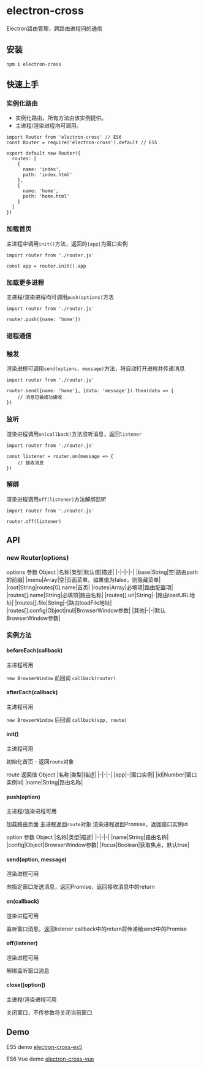 # electron-cross

Electron路由管理，跨路由进程间的通信

## 安装
```
npm i electron-cross
```

## 快速上手

### 实例化路由

- 实例化路由，所有方法由该实例提供。
- 主进程/渲染进程均可调用。

```
import Router from 'electron-cross' // ES6
const Router = require('electron-cross').default // ES5

export default new Router({
  routes: [
    {
      name: 'index',
      path: 'index.html'
    },
    {
      name: 'home',
      path: 'home.html'
    }
  ]
})
```

### 加载首页

主进程中调用`init()`方法，返回的`{app}`为窗口实例

```
import router from './router.js'

const app = router.init().app

```

### 加载更多进程

主进程/渲染进程均可调用`push(options)`方法

```
import router from './router.js'

router.push({name: 'home'})

```

### 进程通信

### 触发

渲染进程可调用`send(options, message)`方法，将自动打开进程并传递消息

```
import router from './router.js'

router.send({name: 'home'}, {data: 'message'}).then(data => {
    // 消息已被成功接收
})

```

### 监听

渲染进程调用`on(callback)`方法监听消息，返回`listener`

```
import router from './router.js'

const listener = router.on(message => {
    // 接收消息
})

```

### 解绑

渲染进程调用`off(listener)`方法解绑监听

```
import router from './router.js'

router.off(listener)

```

## API

### new Router(options)
options 参数 Object
|名称|类型|默认值|描述|
|-|-|-|-|
|base|String|空|路由path的前缀|
|menu|Array|空|页面菜单。如果值为false，则隐藏菜单|
|root|String|routes[0].name|首页|
|routes|Array|必填项|路由配置项|
|routes[].name|String|必填项|路由名称|
|routes[].url|String|-|路由loadURL地址|
|routes[].file|String|-|路由loadFile地址|
|routes[].config|Object|null|BrowserWindow参数|
|其他|-|-|默认BrowserWindow参数|

### 实例方法

#### beforeEach(callback)
主进程可用

`new BrowserWindow` 前回调 `callback(router)`

#### afterEach(callback)
主进程可用

`new BrowserWindow` 后回调 `callback(app, route)`

#### init()
主进程可用

初始化首页 - 返回`route`对象

route 返回值 Object
|名称|类型|描述|
|-|-|-|
|app|-|窗口实例|
|id|Number|窗口实例Id|
|name|String|路由名称|

#### push(option)
主进程/渲染进程可用

加载路由页面
主进程返回`route`对象
渲染进程返回Promise，返回窗口实例id

option 参数 Object
|名称|类型|描述|
|-|-|-|
|name|String|路由名称|
|config|Object|BrowserWindow参数|
|focus|Boolean|获取焦点，默认true|

#### send(option, message)
渲染进程可用

向指定窗口发送消息，返回Promise，返回接收消息中的return

#### on(callback)
渲染进程可用

监听窗口消息，返回listener
callback中的return将传递给send中的Promise

#### off(listener)
渲染进程可用

解绑监听窗口消息

#### close([option])
主进程/渲染进程可用

关闭窗口，不传参数将关闭当前窗口

## Demo

ES5 demo [electron-cross-es5](https://github.com/rombrandon/electron-cross-es5)

ES6 Vue demo [electron-cross-vue](https://github.com/rombrandon/electron-cross-vue)
